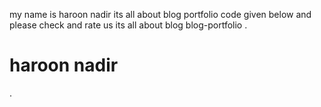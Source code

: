my name is haroon nadir its all about blog portfolio code given below and please check and rate us its all about blog blog-portfolio . 
<h1> haroon nadir</h1>.
